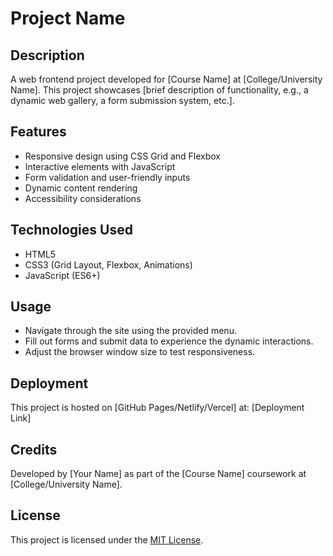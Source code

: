 # Project Name

## Description
A web frontend project developed for [Course Name] at [College/University Name]. This project showcases [brief description of functionality, e.g., a dynamic web gallery, a form submission system, etc.].

## Features
- Responsive design using CSS Grid and Flexbox
- Interactive elements with JavaScript
- Form validation and user-friendly inputs
- Dynamic content rendering
- Accessibility considerations

## Technologies Used
- HTML5
- CSS3 (Grid Layout, Flexbox, Animations)
- JavaScript (ES6+)

## Usage
- Navigate through the site using the provided menu.
- Fill out forms and submit data to experience the dynamic interactions.
- Adjust the browser window size to test responsiveness.

## Deployment
This project is hosted on [GitHub Pages/Netlify/Vercel] at: [Deployment Link]

## Credits
Developed by [Your Name] as part of the [Course Name] coursework at [College/University Name].

## License
This project is licensed under the [MIT License](/LICENSE).

